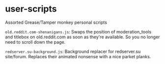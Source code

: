# user-scripts
Assorted Grease/Tamper monkey personal scripts

`old.reddit.com-shenanigans.js`:
Swaps the position of moderation_tools and titlebox on old.reddit.com as soon as they're available.
So you no longer need to scroll down the page.

`redserver.su-background.js`:
Background replacer for redserver.su site/forum. Replaces their animated nonsense with a nice parket planks.
